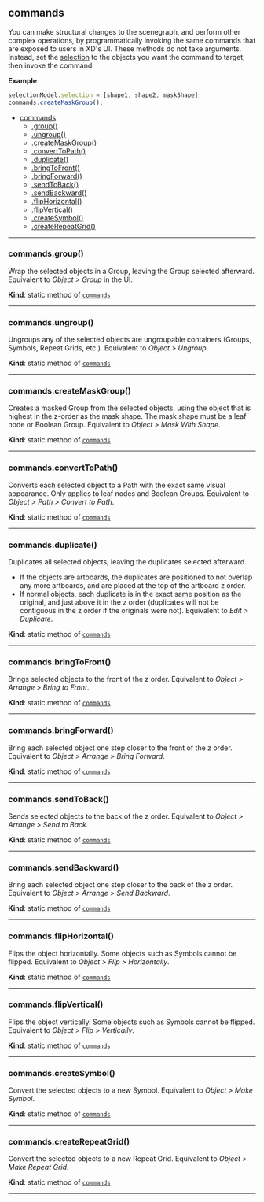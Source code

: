 <a name="module_commands"></a>

## commands
You can make structural changes to the scenegraph, and perform other complex operations, by programmatically invoking the same
commands that are exposed to users in XD's UI. These methods do not take arguments. Instead, set the [selection](selection.md) to the objects you
want the command to target, then invoke the command:

**Example**  
```js
selectionModel.selection = [shape1, shape2, maskShape];
commands.createMaskGroup();
```

* [commands](#module_commands)
    * [.group()](#module_commands.group)
    * [.ungroup()](#module_commands.ungroup)
    * [.createMaskGroup()](#module_commands.createMaskGroup)
    * [.convertToPath()](#module_commands.convertToPath)
    * [.duplicate()](#module_commands.duplicate)
    * [.bringToFront()](#module_commands.bringToFront)
    * [.bringForward()](#module_commands.bringForward)
    * [.sendToBack()](#module_commands.sendToBack)
    * [.sendBackward()](#module_commands.sendBackward)
    * [.flipHorizontal()](#module_commands.flipHorizontal)
    * [.flipVertical()](#module_commands.flipVertical)
    * [.createSymbol()](#module_commands.createSymbol)
    * [.createRepeatGrid()](#module_commands.createRepeatGrid)


* * *

<a name="module_commands.group"></a>

### commands.group()
Wrap the selected objects in a Group, leaving the Group selected afterward. Equivalent to _Object > Group_ in the UI.

**Kind**: static method of [<code>commands</code>](#module_commands)  

* * *

<a name="module_commands.ungroup"></a>

### commands.ungroup()
Ungroups any of the selected objects are ungroupable containers (Groups, Symbols, Repeat Grids, etc.). Equivalent to _Object > Ungroup_.

**Kind**: static method of [<code>commands</code>](#module_commands)  

* * *

<a name="module_commands.createMaskGroup"></a>

### commands.createMaskGroup()
Creates a masked Group from the selected objects, using the object that is highest in the z-order as the mask shape.
The mask shape must be a leaf node or Boolean Group. Equivalent to _Object > Mask With Shape_.

**Kind**: static method of [<code>commands</code>](#module_commands)  

* * *

<a name="module_commands.convertToPath"></a>

### commands.convertToPath()
Converts each selected object to a Path with the exact same visual appearance. Only applies to leaf nodes and Boolean Groups.
Equivalent to _Object > Path > Convert to Path_.

**Kind**: static method of [<code>commands</code>](#module_commands)  

* * *

<a name="module_commands.duplicate"></a>

### commands.duplicate()
Duplicates all selected objects, leaving the duplicates selected afterward.
* If the objects are artboards, the duplicates are positioned to not overlap any more artboards, and are placed at the top of the
  artboard z order.
* If normal objects, each duplicate is in the exact same position as the original, and just above it in the z order (duplicates will
  not be contiguous in the z order if the originals were not).
Equivalent to _Edit > Duplicate_.

**Kind**: static method of [<code>commands</code>](#module_commands)  

* * *

<a name="module_commands.bringToFront"></a>

### commands.bringToFront()
Brings selected objects to the front of the z order. Equivalent to _Object > Arrange > Bring to Front_.

**Kind**: static method of [<code>commands</code>](#module_commands)  

* * *

<a name="module_commands.bringForward"></a>

### commands.bringForward()
Bring each selected object one step closer to the front of the z order. Equivalent to _Object > Arrange > Bring Forward_.

**Kind**: static method of [<code>commands</code>](#module_commands)  

* * *

<a name="module_commands.sendToBack"></a>

### commands.sendToBack()
Sends selected objects to the back of the z order. Equivalent to _Object > Arrange > Send to Back_.

**Kind**: static method of [<code>commands</code>](#module_commands)  

* * *

<a name="module_commands.sendBackward"></a>

### commands.sendBackward()
Bring each selected object one step closer to the back of the z order. Equivalent to _Object > Arrange > Send Backward_.

**Kind**: static method of [<code>commands</code>](#module_commands)  

* * *

<a name="module_commands.flipHorizontal"></a>

### commands.flipHorizontal()
Flips the object horizontally. Some objects such as Symbols cannot be flipped. Equivalent to _Object > Flip > Horizontally_.

**Kind**: static method of [<code>commands</code>](#module_commands)  

* * *

<a name="module_commands.flipVertical"></a>

### commands.flipVertical()
Flips the object vertically. Some objects such as Symbols cannot be flipped. Equivalent to _Object > Flip > Vertically_.

**Kind**: static method of [<code>commands</code>](#module_commands)  

* * *

<a name="module_commands.createSymbol"></a>

### commands.createSymbol()
Convert the selected objects to a new Symbol. Equivalent to _Object > Make Symbol_.

**Kind**: static method of [<code>commands</code>](#module_commands)  

* * *

<a name="module_commands.createRepeatGrid"></a>

### commands.createRepeatGrid()
Convert the selected objects to a new Repeat Grid. Equivalent to _Object > Make Repeat Grid_.

**Kind**: static method of [<code>commands</code>](#module_commands)  

* * *

